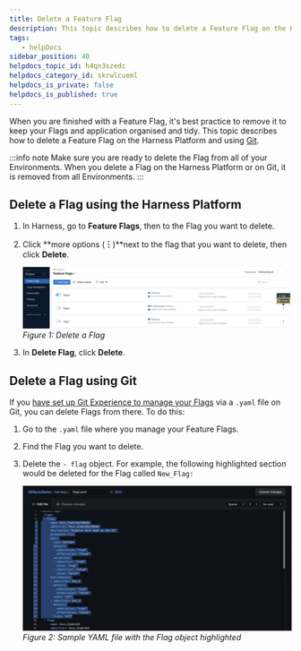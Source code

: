 ```yaml
---
title: Delete a Feature Flag
description: This topic describes how to delete a Feature Flag on the Harness Platform and using Git. When you are finished with a Feature Flag, it's best practice to remove it to keep your Flags and application organised and tidy.
tags: 
   - helpDocs
sidebar_position: 40
helpdocs_topic_id: h4qn3szedc
helpdocs_category_id: skrwlcueml
helpdocs_is_private: false
helpdocs_is_published: true
---
```


When you are finished with a Feature Flag, it's best practice to remove it to keep your Flags and application organised and tidy. This topic describes how to delete a Feature Flag on the Harness Platform and using [Git](../../manage-featureflags-in-git-repos.md).

:::info note
 Make sure you are ready to delete the Flag from all of your Environments. When you delete a Flag on the Harness Platform or on Git, it is removed from all Environments.
:::

## Delete a Flag using the Harness Platform

1. In Harness, go to **Feature Flags**, then to the Flag you want to delete.
2. Click **more options (****︙****)**next to the flag that you want to delete, then click **Delete**.

   ![A screenshot showing the Delete button for deleting a Flag on the Harness Platform.](./static/4-delete-a-feature-flag-03.png)
   *Figure 1: Delete a Flag*

3. In **Delete Flag**, click **Delete**.


## Delete a Flag using Git


If you [have set up Git Experience to manage your Flags](../../manage-featureflags-in-git-repos.md) via a `.yaml` file on Git, you can delete Flags from there. To do this:


1. Go to the `.yaml` file where you manage your Feature Flags.
2. Find the Flag you want to delete.
3. Delete the `- flag` object. For example, the following highlighted section would be deleted for the Flag called `New_Flag:`

   ![The .yaml file on Github. The flag object is highlighed for deletion. ](./static/4-delete-a-feature-flag-04.png)
   *Figure 2: Sample YAML file with the Flag object highlighted*


